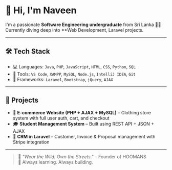 # 👋 Hi, I'm Naveen

I'm a passionate **Software Engineering undergraduate** from Sri Lanka 👨‍💻  
Currently diving deep into **Web Development, Laravel projects.  
       
---

## 🛠️ Tech Stack

- 💻 Languages: `Java`, `PHP`, `JavaScript`, `HTML`, `CSS`, `Python`, `SQL`
- 🧰 Tools: `VS Code`, `XAMPP`, `MySQL`, `Node.js`, `IntelliJ IDEA`, `Git`
- 🔧 Frameworks: `Laravel`, `Bootstrap`, `jQuery`, `AJAX`

---

## 📂 Projects

- 🛒 **E-commerce Website (PHP + AJAX + MySQL)** – Clothing store system with full user auth, cart, and checkout
- 🎓 **Student Management System** – Built using REST API + JSON + AJAX
- 💼 **CRM in Laravel** – Customer, Invoice & Proposal management with Stripe integration

---

> 🧠 _"Wear the Wild. Own the Streets."_ – Founder of HOOMANS  
> 🌱 Always learning. Always building.
